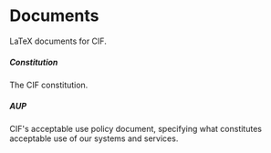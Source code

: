 # Documents
LaTeX documents for CIF.

##### Constitution
The CIF constitution.

##### AUP
CIF's acceptable use policy document, specifying what constitutes acceptable use of our systems and services.
